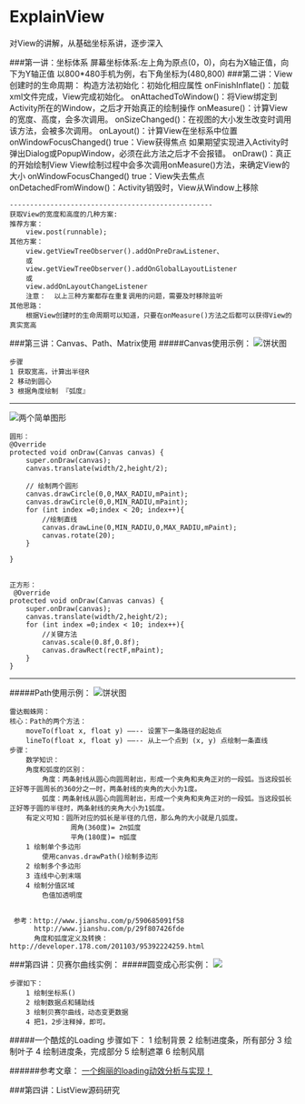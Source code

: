 # ExplainView
对View的讲解，从基础坐标系讲，逐步深入

###第一讲：坐标体系
	屏幕坐标体系:左上角为原点(0，0)，向右为X轴正值，向下为Y轴正值
		以800*480手机为例，右下角坐标为(480,800)
###第二讲：View创建时的生命周期：
	构造方法初始化：初始化相应属性
	onFinishInflate()：加载xml文件完成，View完成初始化。
	onAttachedToWindow()：将View绑定到Activity所在的Window，之后才开始真正的绘制操作
	onMeasure()：计算View的宽度、高度，会多次调用。
	onSizeChanged()：在视图的大小发生改变时调用该方法，会被多次调用。
	onLayout()：计算View在坐标系中位置
	onWindowFocusChanged() true：View获得焦点
	              如果期望实现进入Activity时弹出Dialog或PopupWindow，必须在此方法之后才不会报错。
	onDraw()：真正的开始绘制View
	         View绘制过程中会多次调用onMeasure()方法，来确定View的大小
	onWindowFocusChanged() true：View失去焦点
	onDetachedFromWindow()：Activity销毁时，View从Window上移除
	
	--------------------------------------------------
	获取View的宽度和高度的几种方案:
	推荐方案：
		view.post(runnable);
	其他方案：
		view.getViewTreeObserver().addOnPreDrawListener、
		或
		view.getViewTreeObserver().addOnGlobalLayoutListener
		或
		view.addOnLayoutChangeListener
 		注意：  以上三种方案都存在重复调用的问题，需要及时移除监听
 	其他思路：
		根据View创建时的生命周期可以知道，只要在onMeasure()方法之后都可以获得View的真实宽高

###第三讲：Canvas、Path、Matrix使用
#####Canvas使用示例：
![饼状图](http://upload-images.jianshu.io/upload_images/1494999-543d3e13cf97d002.png?imageMogr2/auto-orient/strip%7CimageView2/2/w/1240)

	步骤
	1 获取宽高，计算出半径R
	2 移动到圆心
	3 根据角度绘制 『弧度』
	
----------------------------

![两个简单图形](http://upload-images.jianshu.io/upload_images/1494999-d9aabfa6e0b7c1e1.png?imageMogr2/auto-orient/strip%7CimageView2/2/w/1240)

	圆形：
	@Override
    protected void onDraw(Canvas canvas) {
        super.onDraw(canvas);
        canvas.translate(width/2,height/2);

        // 绘制两个圆形
        canvas.drawCircle(0,0,MAX_RADIU,mPaint);
        canvas.drawCircle(0,0,MIN_RADIU,mPaint);
        for (int index =0;index < 20; index++){
        	//绘制直线
            canvas.drawLine(0,MIN_RADIU,0,MAX_RADIU,mPaint);
            canvas.rotate(20);
        }

    }
	

	正方形：
	 @Override
    protected void onDraw(Canvas canvas) {
        super.onDraw(canvas);
        canvas.translate(width/2,height/2);
        for (int index =0;index < 10; index++){
        	//关键方法
            canvas.scale(0.8f,0.8f);
            canvas.drawRect(rectF,mPaint);
        }
    }
----------------------------------
#####Path使用示例：
![饼状图](http://upload-images.jianshu.io/upload_images/1494999-f38b747f435f8e9a.png?imageMogr2/auto-orient/strip%7CimageView2/2/w/1240)


	雷达蜘蛛网：
	核心：Path的两个方法：
		moveTo(float x, float y) ——-- 设置下一条路径的起始点
		lineTo(float x, float y) ——-- 从上一个点到 (x, y) 点绘制一条直线
	步骤：
		数学知识：
		角度和弧度的区别：
			角度：两条射线从圆心向圆周射出，形成一个夹角和夹角正对的一段弧。当这段弧长正好等于圆周长的360分之一时，两条射线的夹角的大小为1度。
			弧度：两条射线从圆心向圆周射出，形成一个夹角和夹角正对的一段弧。当这段弧长正好等于圆的半径时，两条射线的夹角大小为1弧度。	
		有定义可知：圆所对应的弧长是半径的几倍，那么角的大小就是几弧度。
				   周角(360度)= 2π弧度
				   平角(180度)= π弧度
		1 绘制单个多边形
			使用canvas.drawPath()绘制多边形
		2 绘制多个多边形
		3 连线中心到末端
		4 绘制分值区域
			色值加透明度
	 
	 
	 参考：http://www.jianshu.com/p/590685091f58
	 	  http://www.jianshu.com/p/29f807426fde
	 	  角度和弧度定义及转换：http://developer.178.com/201103/95392224259.html



###第四讲：贝赛尔曲线实例：
#####圆变成心形实例：
![](http://upload-images.jianshu.io/upload_images/1494999-8e84775f9438bb14.gif?imageMogr2/auto-orient/strip)
	
	步骤如下：
		1 绘制坐标系()
  		2 绘制数据点和辅助线
    	3 绘制贝赛尔曲线，动态变更数据
   		4 把1，2步注释掉，即可。

#####一个酷炫的Loading
	步骤如下：
		1 绘制背景
		2 绘制进度条，所有部分
		3 绘制叶子
		4 绘制进度条，完成部分
		5 绘制遮罩
		6 绘制风扇
		
	 
######参考文章：
[一个绚丽的loading动效分析与实现！](http://blog.csdn.net/tianjian4592/article/details/44538605)

###第四讲：ListView源码研究
